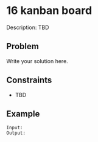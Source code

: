 # 16 kanban board

Description: TBD

## Problem

Write your solution here.

## Constraints

- TBD

## Example

```
Input:
Output:
```

